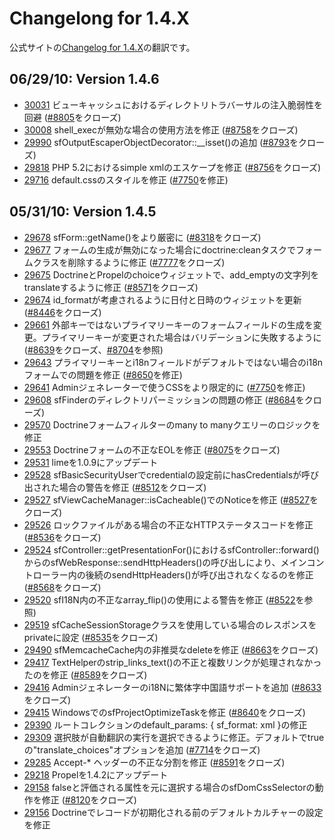 Changelong for 1.4.X
====================

公式サイトの[Changelog for 1.4.X](http://www.symfony-project.org/installation/1_4/changelog)の翻訳です。


06/29/10: Version 1.4.6
-----------------------

- [30031](http://trac.symfony-project.org/changeset/30031) ビューキャッシュにおけるディレクトリトラバーサルの注入脆弱性を回避 ([#8805](http://trac.symfony-project.org/ticket/8805)をクローズ)
- [30008](http://trac.symfony-project.org/changeset/30008) shell_execが無効な場合の使用方法を修正 ([#8758](http://trac.symfony-project.org/ticket/8758)をクローズ)
- [29990](http://trac.symfony-project.org/changeset/29990) sfOutputEscaperObjectDecorator::__isset()の追加 ([#8793](http://trac.symfony-project.org/ticket/8793)をクローズ)
- [29818](http://trac.symfony-project.org/changeset/29818) PHP 5.2におけるsimple xmlのエスケープを修正 ([#8756](http://trac.symfony-project.org/ticket/8756)をクローズ)
- [29716](http://trac.symfony-project.org/changeset/29716) default.cssのスタイルを修正 ([#7750](http://trac.symfony-project.org/ticket/7750)を修正)


05/31/10: Version 1.4.5
-----------------------

- [29678](http://trac.symfony-project.org/changeset/29678) sfForm::getName()をより厳密に ([#8318](http://trac.symfony-project.org/ticket/8318)をクローズ)
- [29677](http://trac.symfony-project.org/changeset/29677) フォームの生成が無効になった場合にdoctrine:cleanタスクでフォームクラスを削除するように修正 ([#7777](http://trac.symfony-project.org/ticket/7777)をクローズ)
- [29675](http://trac.symfony-project.org/changeset/29675) DoctrineとPropelのchoiceウィジェットで、add_emptyの文字列をtranslateするように修正 ([#8571](http://trac.symfony-project.org/ticket/8571)をクローズ)
- [29674](http://trac.symfony-project.org/changeset/29674) id_formatが考慮されるように日付と日時のウィジェットを更新 ([#8446](http://trac.symfony-project.org/ticket/8446)をクローズ)
- [29661](http://trac.symfony-project.org/changeset/29661) 外部キーではないプライマリーキーのフォームフィールドの生成を変更。プライマリーキーが変更された場合はバリデーションに失敗するように ([#8639](http://trac.symfony-project.org/ticket/8639)をクローズ、[#8704](http://trac.symfony-project.org/ticket/8704)を参照)
- [29643](http://trac.symfony-project.org/changeset/29643) プライマリーキーとi18nフィールドがデフォルトではない場合のi18nフォームでの問題を修正 ([#8650](http://trac.symfony-project.org/ticket/8650)を修正)
- [29641](http://trac.symfony-project.org/changeset/29641) Adminジェネレーターで使うCSSをより限定的に ([#7750](http://trac.symfony-project.org/ticket/7750)を修正)
- [29608](http://trac.symfony-project.org/changeset/29608) sfFinderのディレクトリパーミッションの問題の修正 ([#8684](http://trac.symfony-project.org/ticket/8684)をクローズ)
- [29570](http://trac.symfony-project.org/changeset/29570) Doctrineフォームフィルターのmany to manyクエリーのロジックを修正
- [29553](http://trac.symfony-project.org/changeset/29553) Doctrineフォームの不正なEOLを修正 ([#8075](http://trac.symfony-project.org/ticket/8075)をクローズ)
- [29531](http://trac.symfony-project.org/changeset/29531) limeを1.0.9にアップデート
- [29528](http://trac.symfony-project.org/changeset/29528) sfBasicSecurityUserでcredentialの設定前にhasCredentialsが呼び出された場合の警告を修正 ([#8512](http://trac.symfony-project.org/ticket/8512)をクローズ)
- [29527](http://trac.symfony-project.org/changeset/29527) sfViewCacheManager::isCacheable()でのNoticeを修正 ([#8527](http://trac.symfony-project.org/ticket/8527)をクローズ)
- [29526](http://trac.symfony-project.org/changeset/29526) ロックファイルがある場合の不正なHTTPステータスコードを修正 ([#8536](http://trac.symfony-project.org/ticket/8536)をクローズ)
- [29524](http://trac.symfony-project.org/changeset/29524) sfController::getPresentationFor()におけるsfController::forward()からのsfWebResponse::sendHttpHeaders()の呼び出しにより、メインコントローラー内の後続のsendHttpHeaders()が呼び出されなくなるのを修正 ([#8568](http://trac.symfony-project.org/ticket/8568)をクローズ)
- [29520](http://trac.symfony-project.org/changeset/29520) sfI18N内の不正なarray_flip()の使用による警告を修正 ([#8522](http://trac.symfony-project.org/ticket/8522)を参照)
- [29519](http://trac.symfony-project.org/changeset/29519) sfCacheSessionStorageクラスを使用している場合のレスポンスをprivateに設定 ([#8535](http://trac.symfony-project.org/ticket/8535)をクローズ)
- [29490](http://trac.symfony-project.org/changeset/29490) sfMemcacheCache内の非推奨なdeleteを修正 ([#8663](http://trac.symfony-project.org/ticket/8663)をクローズ)
- [29417](http://trac.symfony-project.org/changeset/29417) TextHelperのstrip_links_text()の不正と複数リンクが処理されなかったのを修正 ([#8589](http://trac.symfony-project.org/ticket/8589)をクローズ)
- [29416](http://trac.symfony-project.org/changeset/29416) Adminジェネレーターのi18Nに繁体字中国語サポートを追加 ([#8633](http://trac.symfony-project.org/ticket/8633)をクローズ)
- [29415](http://trac.symfony-project.org/changeset/29415) WindowsでのsfProjectOptimizeTaskを修正 ([#8640](http://trac.symfony-project.org/ticket/8640)をクローズ)
- [29390](http://trac.symfony-project.org/changeset/29390) ルートコレクションのdefault_params: { sf_format: xml }の修正
- [29309](http://trac.symfony-project.org/changeset/29309) 選択肢が自動翻訳の実行を選択できるように修正。デフォルトでtrueの"translate_choices"オプションを追加 ([#7714](http://trac.symfony-project.org/ticket/7714)をクローズ)
- [29285](http://trac.symfony-project.org/changeset/29285) Accept-* ヘッダーの不正な分割を修正 ([#8591](http://trac.symfony-project.org/ticket/8591)をクローズ)
- [29218](http://trac.symfony-project.org/changeset/29218) Propelを1.4.2にアップデート
- [29158](http://trac.symfony-project.org/changeset/29158) falseと評価される属性を元に選択する場合のsfDomCssSelectorの動作を修正 ([#8120](http://trac.symfony-project.org/ticket/8120)をクローズ)
- [29156](http://trac.symfony-project.org/changeset/29156) Doctrineでレコードが初期化される前のデフォルトカルチャーの設定を修正

